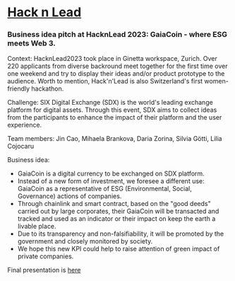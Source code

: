 # [Hack n Lead](https://womenplusplus.ch/hacknlead)

### Business idea pitch at HacknLead 2023: GaiaCoin - where ESG meets Web 3. 

Context: HacknLead2023 took place in Ginetta workspace, Zurich. Over 220 applicants from diverse backround meet together for the first time over one weekend and try to display their ideas and/or product prototype to the audience. Worth to mention, Hack'n'Lead is also Switzerland's first women-friendly hackathon.

Challenge: SIX Digital Exchange (SDX) is the world's leading exchange platform for digital assets. Through this event, SDX aims to collect ideas from the participants to enhance the impact of their platform and the user experience. 

Team members: Jin Cao, Mihaela Brankova, Daria Zorina, Silvia Götti, Lilia Cojocaru

Business idea:
- GaiaCoin is a digital currency to be exchanged on SDX platform.
- Instead of a new form of investment, we foresee a different use: GaiaCoin as a representative of ESG (Environmental, Social, Governance) actions of companies.
- Through chainlink and smart contract, based on the "good deeds" carried out by large corporates, their GaiaCoin will be transacted and tracked and used as an indicator or their impact on keep the earth a livable place.
- Due to its transparency and non-falsifiability, it will be promoted by the government and closely monitored by society.
- We hope this new KPI could help to raise attention of green impact of private companies. 

Final presentation is [here](https://github.com/jincao1988/team3-SDX/blob/main/docs/GaiaCoin.pptx)



